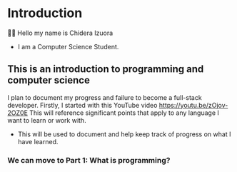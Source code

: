 # Introduction

👋🏿 Hello my name is Chidera Izuora
- I am a Computer Science Student.
## This is an introduction to programming and computer science
I plan to document my progress and failure to become a full-stack developer. 
Firstly, I started with this YouTube video https://youtu.be/zOjov-2OZ0E
This will reference significant points that apply to any language I want to learn or work with. 
- This will be used to document and help keep track of progress on what I have learned.
### We can move to Part 1: What is programming?
